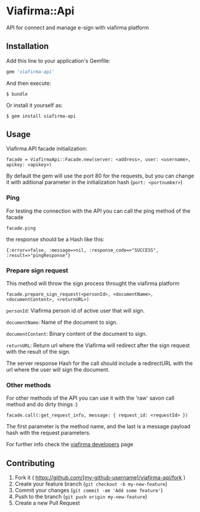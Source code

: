 # Viafirma::Api

API for connect and manage e-sign with viafirma platform

## Installation

Add this line to your application's Gemfile:

```ruby
gem 'viafirma-api'
```

And then execute:

    $ bundle

Or install it yourself as:

    $ gem install viafirma-api

## Usage

Viafirma API facade initialization:

    facade = ViafirmaApi::Facade.new(server: <address>, user: <username>, apikey: <apikey>)
    
By default the gem will use the port 80 for the requests, but you can change it with aditional parameter in the initialization hash (`port: <portnumber>`)

### Ping
For testing the connection with the API you can call the ping method of the facade

    facade.ping
the response should be a Hash like this:

    {:error=>false, :message=>nil, :response_code=>"SUCCESS", :result=>"pingResponse"}

### Prepare sign request
This method will throw the sign process throught the viafirma platform

    facade.prepare_sign_request(<personId>, <documentName>, <documentContent>, <returnURL>)

`personId`: Viafirma person id of active user that will sign.

`documentName`: Name of the document to sign.

`documentContent`: Binary content of the document to sign.

`returnURL`: Return url where the Viafirma will redirect after the sign request with the result of the sign.

The server response Hash for the call should include a redirectURL with the url where the user will sign the document.

### Other methods

For other methods of the API you can use it with the 'raw' savon call method and do dirty things :)
    
    facade.call(:get_request_info, message: { request_id: <requestId> })
The first parameter is the method name, and the last is a message payload hash with the request parameters. 

For further info check the [viafirma developers](https://developers.viafirma.com/en) page

## Contributing

1. Fork it ( https://github.com/[my-github-username]/viafirma-api/fork )
2. Create your feature branch (`git checkout -b my-new-feature`)
3. Commit your changes (`git commit -am 'Add some feature'`)
4. Push to the branch (`git push origin my-new-feature`)
5. Create a new Pull Request

